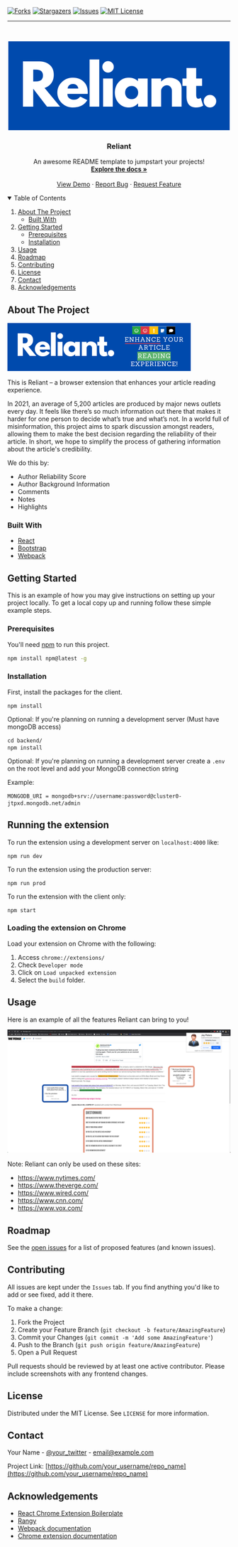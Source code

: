 <!--
*** Thanks for checking out the Best-README-Template. If you have a suggestion
*** that would make this better, please fork the repo and create a pull request
*** or simply open an issue with the tag "enhancement".
*** Thanks again! Now go create something AMAZING! :D
-->



<!-- PROJECT SHIELDS -->
<!--
*** I'm using markdown "reference style" links for readability.
*** Reference links are enclosed in brackets [ ] instead of parentheses ( ).
*** See the bottom of this document for the declaration of the reference variables
*** for contributors-url, forks-url, etc. This is an optional, concise syntax you may use.
*** https://www.markdownguide.org/basic-syntax/#reference-style-links
-->
[![Forks][forks-shield]][forks-url]
[![Stargazers][stars-shield]][stars-url]
[![Issues][issues-shield]][issues-url]
[![MIT License][license-shield]][license-url]
***

<!-- PROJECT LOGO -->
<br />
<p align="center">
  <a href="https://github.com/Phildesro123/Reliant">
    <img src="src/assets/img/Reliant_Logo.svg" alt="Logo" >
  </a>

  <h3 align="center">Reliant</h3>

  <p align="center">
    An awesome README template to jumpstart your projects!
    <br />
    <a href="https://github.com/othneildrew/Best-README-Template"><strong>Explore the docs »</strong></a>
    <br />
    <br />
    <a href="https://github.com/othneildrew/Best-README-Template">View Demo</a>
    ·
    <a href="https://github.com/othneildrew/Best-README-Template/issues">Report Bug</a>
    ·
    <a href="https://github.com/othneildrew/Best-README-Template/issues">Request Feature</a>
  </p>
</p>



<!-- TABLE OF CONTENTS -->
<details open="open">
  <summary>Table of Contents</summary>
  <ol>
    <li>
      <a href="#about-the-project">About The Project</a>
      <ul>
        <li><a href="#built-with">Built With</a></li>
      </ul>
    </li>
    <li>
      <a href="#getting-started">Getting Started</a>
      <ul>
        <li><a href="#prerequisites">Prerequisites</a></li>
        <li><a href="#installation">Installation</a></li>
      </ul>
    </li>
    <li><a href="#usage">Usage</a></li>
    <li><a href="#roadmap">Roadmap</a></li>
    <li><a href="#contributing">Contributing</a></li>
    <li><a href="#license">License</a></li>
    <li><a href="#contact">Contact</a></li>
    <li><a href="#acknowledgements">Acknowledgements</a></li>
  </ol>
</details>



<!-- ABOUT THE PROJECT -->
## About The Project

<a href="https://github.com/Phildesro123/Reliant">
  <img src="src/assets/img/4.png">
</a>

This is Reliant – a browser extension that enhances your article reading experience. 

In 2021, an average of 5,200 articles are produced by major news outlets every day. It feels like there’s so much information out there that makes it harder for one person to decide what’s true and what’s not. In a world full of misinformation, this project aims to spark discussion amongst readers, allowing them to make the best decision regarding the reliability of their article. In short, we hope to simplify the process of gathering information about the article's credibility. 

We do this by:
* Author Reliability Score 
* Author Background Information
* Comments
* Notes
* Highlights


### Built With
* [React](https://reactjs.org/)
* [Bootstrap](https://getbootstrap.com/)
* [Webpack](https://webpack.js.org/)



<!-- GETTING STARTED -->
## Getting Started

This is an example of how you may give instructions on setting up your project locally.
To get a local copy up and running follow these simple example steps.

### Prerequisites

You'll need [npm](https://nodejs.org/en/) to run this project.
  ```sh
  npm install npm@latest -g
  ```

### Installation

First, install the packages for the client.
```
npm install
```
Optional: If you're planning on running a development server (Must have mongoDB access)
```
cd backend/
npm install
```
Optional: If you're planning on running a development server
create a `.env` on the root level and add your MongoDB connection string

Example:
```
MONGODB_URI = mongodb+srv://username:password@cluster0-jtpxd.mongodb.net/admin
```
## Running the extension
To run the extension using a development server on `localhost:4000` like:
```
npm run dev
```
To run the extension using the production server:
```
npm run prod
```

To run the extension with the client only:
```
npm start
```

### Loading the extension on Chrome
 Load your extension on Chrome with the following:
   1. Access `chrome://extensions/`
   2. Check `Developer mode`
   3. Click on `Load unpacked extension`
   4. Select the `build` folder.

## Usage

Here is an example of all the features Reliant can bring to you!

<a href="https://github.com/Phildesro123/Reliant">
  <img src="src/assets/img/all_features.png">
</a>


Note: Reliant can only be used on these sites:
* https://www.nytimes.com/
* https://www.theverge.com/
* https://www.wired.com/
* https://www.cnn.com/ 
* https://www.vox.com/



<!-- ROADMAP -->
## Roadmap

See the [open issues](https://github.com/othneildrew/Best-README-Template/issues) for a list of proposed features (and known issues).



<!-- CONTRIBUTING -->
## Contributing
All issues are kept under the `Issues` tab. If you find anything you'd like to
add or see fixed, add it there. 

To make a change:

1. Fork the Project
2. Create your Feature Branch (`git checkout -b feature/AmazingFeature`)
3. Commit your Changes (`git commit -m 'Add some AmazingFeature'`)
4. Push to the Branch (`git push origin feature/AmazingFeature`)
5. Open a Pull Request

Pull requests should be reviewed by at least one active contributor. 
Please include screenshots with any frontend changes.


<!-- LICENSE -->
## License

Distributed under the MIT License. See `LICENSE` for more information.



<!-- CONTACT -->
## Contact

Your Name - [@your_twitter](https://twitter.com/your_username) - email@example.com

Project Link: [https://github.com/your_username/repo_name](https://github.com/your_username/repo_name)



<!-- ACKNOWLEDGEMENTS -->
## Acknowledgements
* [React Chrome Extension Boilerplate](https://github.com/lxieyang/chrome-extension-boilerplate-react)
* [Rangy](https://github.com/timdown/rangy)
* [Webpack documentation](https://webpack.js.org/concepts/)
* [Chrome extension documentation](https://developer.chrome.com/docs/extensions/mv3/getstarted/)




<!-- MARKDOWN LINKS & IMAGES -->
<!-- https://www.markdownguide.org/basic-syntax/#reference-style-links -->
[forks-shield]: https://img.shields.io/github/forks/Phildesro123/Reliant
[forks-url]: https://github.com/Phildesro123/Reliant/network/members
[stars-shield]:	https://img.shields.io/github/stars/Phildesro123/Reliant
[stars-url]: https://github.com/Phildesro123/Reliant/stargazers
[issues-shield]: https://img.shields.io/github/issues/Phildesro123/Reliant
[issues-url]: https://github.com/Phildesro123/Reliant/issues
[license-shield]: https://img.shields.io/github/license/Phildesro123/Reliant
[license-url]: https://github.com/Phildesro123/Reliant/blob/main/LICENSE
[product-screenshot]: images/screenshot.png
